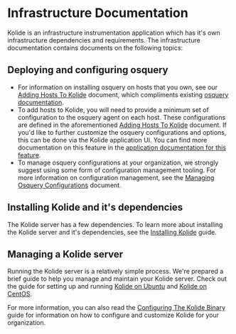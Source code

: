 Infrastructure Documentation
============================

Kolide is an infrastructure instrumentation application which has it's own infrastructure dependencies and requirements. The infrastructure documentation contains documents on the following topics:

## Deploying and configuring osquery

- For information on installing osquery on hosts that you own, see our [Adding Hosts To Kolide](./adding-hosts-to-kolide.md) document, which compliments existing [osquery documentation](https://osquery.readthedocs.io/en/stable/).
- To add hosts to Kolide, you will need to provide a minimum set of configuration to the osquery agent on each host. These configurations are defined in the aforementioned [Adding Hosts To Kolide](./adding-hosts-to-kolide.md) document. If you'd like to further customize the osquery configurations and options, this can be done via the Kolide application UI. You can find more documentation on this feature in the [application documentation for this feature](../application/configuring-osquery-options.md).
- To manage osquery configurations at your organization, we strongly suggest using some form of configuration management tooling. For more information on configuration management, see the [Managing Osquery Configurations](./managing-osquery-configurations.md) document.

## Installing Kolide and it's dependencies

The Kolide server has a few dependencies. To learn more about installing the Kolide server and it's dependencies, see the [Installing Kolide](./installing-kolide.md) guide.

## Managing a Kolide server

Running the Kolide server is a relatively simple process. We're prepared a brief guide to help you manage and maintain your Kolide server. Check out the guide for setting up and running [Kolide on Ubuntu](./kolide-on-ubuntu.md) and [Kolide on CentOS](./kolide-on-centos.md).

For more information, you can also read the [Configuring The Kolide Binary](./configuring-the-kolide-binary.md) guide for information on how to configure and customize Kolide for your organization.
